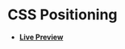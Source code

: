 # CSS Positioning

- [**Live Preview**](https://tahmid-sarker.github.io/Web-Mastery/CSS/CSS%20Positioning/index.html)